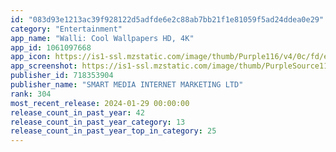 ```yaml
---
id: "083d93e1213ac39f928122d5adfde6e2c88ab7bb21f1e81059f5ad24ddea0e29"
category: "Entertainment"
app_name: "Walli: Cool Wallpapers HD, 4K"
app_id: 1061097668
app_icon: https://is1-ssl.mzstatic.com/image/thumb/Purple116/v4/0c/fd/ef/0cfdefca-1192-f6ad-ac40-b216ef746112/AppIcon-0-0-1x_U007emarketing-0-10-0-85-220.png/1024x1024bb.png
app_screenshot: https://is1-ssl.mzstatic.com/image/thumb/PurpleSource116/v4/e2/57/ac/e257acd0-a6d6-7b35-6c57-bba47741fa48/0609d446-69fe-4e5f-96b6-d30381bdd790_3.jpg/1242x2688bb.png
publisher_id: 718353904
publisher_name: "SMART MEDIA INTERNET MARKETING LTD"
rank: 304
most_recent_release: 2024-01-29 00:00:00
release_count_in_past_year: 42
release_count_in_past_year_category: 13
release_count_in_past_year_top_in_category: 25
---
```

